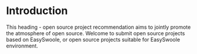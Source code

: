 # Introduction

This heading - open source project recommendation aims to jointly promote the atmosphere of open source. Welcome to submit open source projects based on EasySwoole, or open source projects suitable for EasySwoole environment.